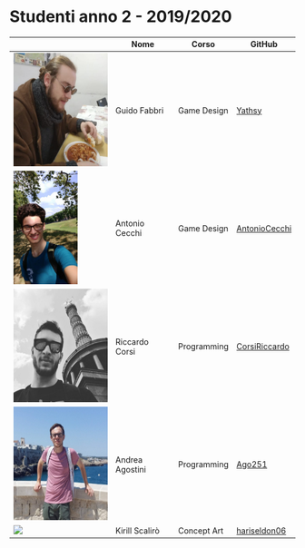 # Studenti anno 2 - 2019/2020

|   | Nome  | Corso  | GitHub  |
|---|---|---|---|
|<img src="Guido%20Fabbri/GuidoFabbri.png" height="200"/> | Guido Fabbri  | Game Design | [Yathsy](https://github.com/Yathsy)
|<img src="AntonioCecchi/Foto.jpeg" height="200"/> | Antonio Cecchi  | Game Design | [AntonioCecchi](https://github.com/AntonioCecchi)
|<img src="CorsiRiccardo/CorsiRiccardo.jpg" height="200"/> | Riccardo Corsi  | Programming | [CorsiRiccardo](https://github.com/CorsiRiccardo)
|<img src="Andrea Agostini/AndreaAgostini.jpg" height="200"/> | Andrea Agostini  | Programming | [Ago251](https://github.com/Ago251)
|<img src="KirillScalirò/photoks.jpg" height="200"/> | Kirill Scalirò  | Concept Art | [hariseldon06](https://github.com/hariseldon06)
